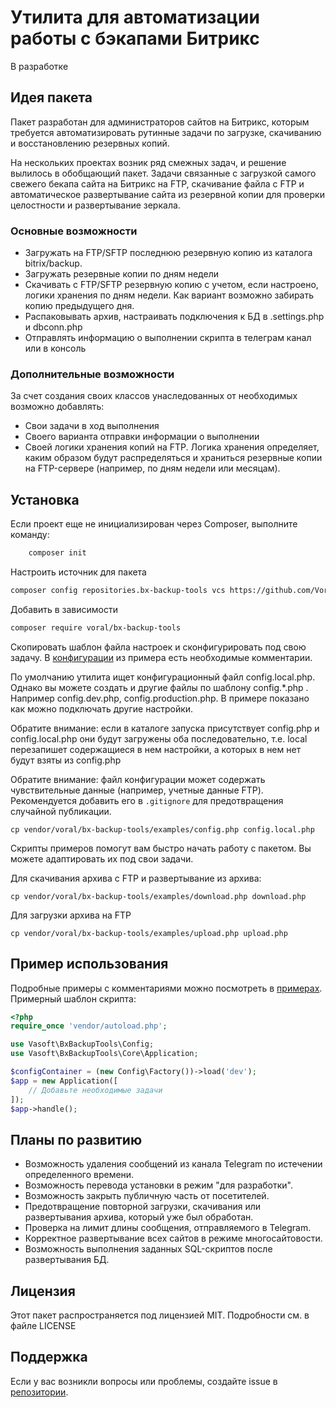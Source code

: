 # Утилита для автоматизации работы с бэкапами Битрикс

В разработке

## Идея пакета

Пакет разработан для администраторов сайтов на Битрикс, которым требуется автоматизировать рутинные задачи по загрузке, скачиванию и восстановлению резервных копий.

На нескольких проектах возник ряд смежных задач, и решение вылилось в обобщающий пакет. Задачи связанные с загрузкой самого свежего бекапа сайта на Битрикс на FTP, скачивание файла с FTP и автоматическое развертывание сайта из резервной копии для проверки целостности и развертывание зеркала.

### Основные возможности

* Загружать на FTP/SFTP последнюю резервную копию из каталога bitrix/backup.
* Загружать резервные копии по дням недели
* Скачивать с FTP/SFTP резервную копию с учетом, если настроено, логики хранения по дням недели. Как вариант возможно забирать копию предыдущего дня.
* Распаковывать архив, настраивать подключения к БД в .settings.php и dbconn.php
* Отправлять информацию о выполнении скрипта в телеграм канал или в консоль

### Дополнительные возможности

За счет создания своих классов унаследованных от необходимых возможно добавлять:

* Свои задачи в ход выполнения
* Своего варианта отправки информации о выполнении
* Своей логики хранения копий на FTP. Логика хранения определяет, каким образом будут распределяться и храниться резервные копии на FTP-сервере (например, по дням недели или месяцам).

## Установка

Если проект еще не инициализирован через Composer, выполните команду:

```bash
    composer init
```

Настроить источник для пакета

```bash
composer config repositories.bx-backup-tools vcs https://github.com/Voral/BxBackupTools.git
```

Добавить в зависимости

```bash
composer require voral/bx-backup-tools
```

Скопировать шаблон файла настроек и сконфигурировать под свою задачу. В [конфигурации](https://github.com/Voral/BxBackupTools/blob/master/examples/config.php) из примера есть необходимые комментарии.

По умолчанию утилита ищет конфигурационный файл config.local.php. Однако вы можете создать и другие файлы по шаблону config.*.php . Например config.dev.php, config.production.php. В примере показано как можно подключать другие настройки.

Обратите внимание: если в каталоге запуска присутствует config.php и config.local.php они будут загружены оба последовательно, т.е. local перезапишет содержащиеся в нем настройки, а которых в нем нет будут взяты из config.php

Обратите внимание: файл конфигурации может содержать чувствительные данные (например, учетные данные FTP). Рекомендуется добавить его в `.gitignore` для предотвращения случайной публикации.

```
cp vendor/voral/bx-backup-tools/examples/config.php config.local.php
```

Скрипты примеров помогут вам быстро начать работу с пакетом. Вы можете адаптировать их под свои задачи.

Для скачивания архива с FTP и развертывание из архива:

```
cp vendor/voral/bx-backup-tools/examples/download.php download.php
```

Для загрузки архива на FTP

```
cp vendor/voral/bx-backup-tools/examples/upload.php upload.php
```

## Пример использования

Подробные примеры с комментариями можно посмотреть в [примерах](https://github.com/Voral/BxBackupTools/tree/master/examples). Примерный шаблон скрипта:
```php
<?php
require_once 'vendor/autoload.php';

use Vasoft\BxBackupTools\Config;
use Vasoft\BxBackupTools\Core\Application;

$configContainer = (new Config\Factory())->load('dev');
$app = new Application([
    // Добавьте необходимые задачи
]);
$app->handle();
```

## Планы по развитию

- Возможность удаления сообщений из канала Telegram по истечении определенного времени.
- Возможность перевода установки в режим "для разработки".
- Возможность закрыть публичную часть от посетителей.
- Предотвращение повторной загрузки, скачивания или развертывания архива, который уже был обработан.
- Проверка на лимит длины сообщения, отправляемого в Telegram.
- Корректное развертывание всех сайтов в режиме многосайтовости.
- Возможность выполнения заданных SQL-скриптов после развертывания БД.

## Лицензия
Этот пакет распространяется под лицензией MIT. Подробности см. в файле LICENSE

## Поддержка
Если у вас возникли вопросы или проблемы, создайте issue в [репозитории](https://github.com/Voral/BxBackupTools/issues).
